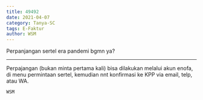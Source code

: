 ```yaml
---
title: 49492
date: 2021-04-07
category: Tanya-SC
tags: E-Faktur
author: WSM
---
```


Perpanjangan sertel era pandemi bgmn ya?

---

Perpajangan (bukan minta pertama kali) bisa dilakukan melalui akun enofa, di menu permintaan sertel, kemudian nnt konfirmasi ke KPP via email, telp, atau WA.

`WSM`
